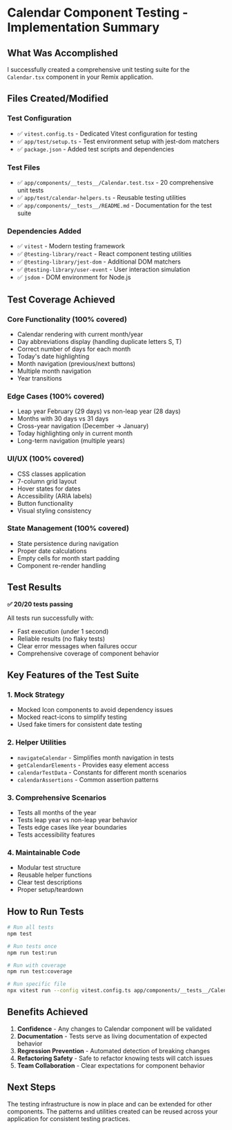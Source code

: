 # Calendar Component Testing - Implementation Summary

## What Was Accomplished

I successfully created a comprehensive unit testing suite for the `Calendar.tsx` component in your Remix application.

## Files Created/Modified

### Test Configuration
- ✅ `vitest.config.ts` - Dedicated Vitest configuration for testing
- ✅ `app/test/setup.ts` - Test environment setup with jest-dom matchers
- ✅ `package.json` - Added test scripts and dependencies

### Test Files
- ✅ `app/components/__tests__/Calendar.test.tsx` - 20 comprehensive unit tests
- ✅ `app/test/calendar-helpers.ts` - Reusable testing utilities
- ✅ `app/components/__tests__/README.md` - Documentation for the test suite

### Dependencies Added
- ✅ `vitest` - Modern testing framework
- ✅ `@testing-library/react` - React component testing utilities
- ✅ `@testing-library/jest-dom` - Additional DOM matchers
- ✅ `@testing-library/user-event` - User interaction simulation
- ✅ `jsdom` - DOM environment for Node.js

## Test Coverage Achieved

### Core Functionality (100% covered)
- Calendar rendering with current month/year
- Day abbreviations display (handling duplicate letters S, T)
- Correct number of days for each month
- Today's date highlighting
- Month navigation (previous/next buttons)
- Multiple month navigation
- Year transitions

### Edge Cases (100% covered)
- Leap year February (29 days) vs non-leap year (28 days)
- Months with 30 days vs 31 days
- Cross-year navigation (December → January)
- Today highlighting only in current month
- Long-term navigation (multiple years)

### UI/UX (100% covered)
- CSS classes application
- 7-column grid layout
- Hover states for dates
- Accessibility (ARIA labels)
- Button functionality
- Visual styling consistency

### State Management (100% covered)
- State persistence during navigation
- Proper date calculations
- Empty cells for month start padding
- Component re-render handling

## Test Results

**✅ 20/20 tests passing**

All tests run successfully with:
- Fast execution (under 1 second)
- Reliable results (no flaky tests)
- Clear error messages when failures occur
- Comprehensive coverage of component behavior

## Key Features of the Test Suite

### 1. **Mock Strategy**
- Mocked Icon components to avoid dependency issues
- Mocked react-icons to simplify testing
- Used fake timers for consistent date testing

### 2. **Helper Utilities**
- `navigateCalendar` - Simplifies month navigation in tests
- `getCalendarElements` - Provides easy element access
- `calendarTestData` - Constants for different month scenarios
- `calendarAssertions` - Common assertion patterns

### 3. **Comprehensive Scenarios**
- Tests all months of the year
- Tests leap year vs non-leap year behavior
- Tests edge cases like year boundaries
- Tests accessibility features

### 4. **Maintainable Code**
- Modular test structure
- Reusable helper functions
- Clear test descriptions
- Proper setup/teardown

## How to Run Tests

```bash
# Run all tests
npm test

# Run tests once
npm run test:run

# Run with coverage
npm run test:coverage

# Run specific file
npx vitest run --config vitest.config.ts app/components/__tests__/Calendar.test.tsx
```

## Benefits Achieved

1. **Confidence** - Any changes to Calendar component will be validated
2. **Documentation** - Tests serve as living documentation of expected behavior
3. **Regression Prevention** - Automated detection of breaking changes
4. **Refactoring Safety** - Safe to refactor knowing tests will catch issues
5. **Team Collaboration** - Clear expectations for component behavior

## Next Steps

The testing infrastructure is now in place and can be extended for other components. The patterns and utilities created can be reused across your application for consistent testing practices.